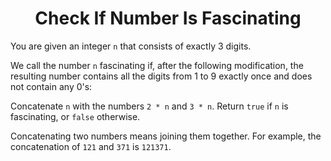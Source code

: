 ﻿<h1 align="center">Check If Number Is Fascinating</h1>

You are given an integer `n` that consists of exactly 3 digits.

We call the number `n` fascinating if, after the following modification, the resulting number contains all the digits from 1 to 9 exactly once and does not contain any 0's:

Concatenate `n` with the numbers `2 * n` and `3 * n`.
Return `true` if `n` is fascinating, or `false` otherwise.

Concatenating two numbers means joining them together. For example, the concatenation of `121` and `371` is `121371`.